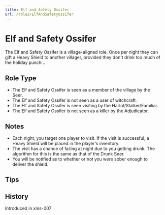 ```yaml
---
title: Elf and Safely Ossifer
url: /roles/ElfAndSafetyOssifer
---
```


# Elf and Safety Ossifer

The Elf and Safety Ossifer is a village-aligned role. Once per night they can gift a Heavy Shield to another villager, provided they don't drink too much of the holiday punch...

## Role Type

- The Elf and Safety Ossifer is seen as a member of the village by the Seer.
- The Elf and Safety Ossifer is not seen as a user of witchcraft.
- The Elf and Safety Ossifer is seen visiting by the Harlot/Stalker/Familiar.
- The Elf and Safety Ossifer is not seen as a killer by the Adjudicator.

## Notes

- Each night, you target one player to visit. If the visit is successful, a Heavy Shield will be placed in the player's inventory.
- The visit has a chance of failing at night due to you getting drunk. The algorithm for this is the same as that of the Drunk Seer.
- You will be notified as to whether or not you were sober enough to deliver the shield.

## Tips

## History

<Timeline lineColor="white">
  <Event interval="2019-12-27">Introduced in xms-007</Event>
</Timeline>
